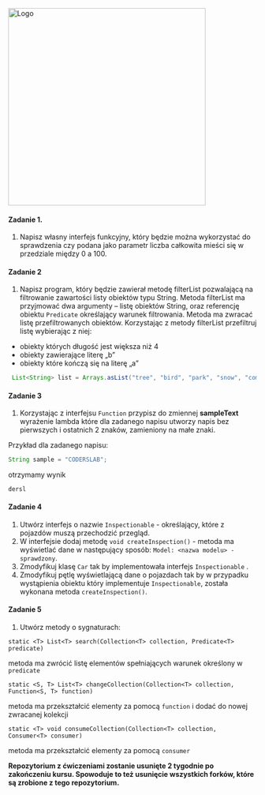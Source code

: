 <img alt="Logo" src="http://coderslab.pl/svg/logo-coderslab.svg" width="400">

#### Zadanie 1.

1. Napisz własny interfejs funkcyjny, który będzie można wykorzystać do sprawdzenia czy podana
 jako parametr liczba całkowita mieści się w przedziale między 0 a 100.

#### Zadanie 2

1. Napisz program, który będzie zawierał metodę filterList pozwalającą na filtrowanie zawartości listy obiektów typu String.
 Metoda filterList ma przyjmować dwa argumenty – listę obiektów String, oraz referencję obiektu `Predicate`
  określający warunek filtrowania. Metoda ma zwracać listę przefiltrowanych obiektów.
Korzystając z metody filterList przefiltruj listę wybierając z niej:
- obiekty których długość jest większa niż 4
- obiekty zawierające literę „b”
- obiekty które kończą się na literę „a”

````java
 List<String> list = Arrays.asList("tree", "bird", "park", "snow", "computer", "i jeszcze jakiś inny napis, który na końcu ma a");
````

#### Zadanie 3
1. Korzystając z interfejsu `Function` przypisz do zmiennej **sampleText** wyrażenie lambda które dla zadanego napisu utworzy napis bez pierwszych i ostatnich 2 znaków,
zamieniony na małe znaki.

Przykład dla zadanego napisu:
````java
String sample = "CODERSLAB";
````
otrzymamy wynik

````
dersl
````

#### Zadanie 4

1. Utwórz interfejs o nazwie `Inspectionable` - określający, które z pojazdów muszą przechodzić przegląd.
2. W interfejsie dodaj metodę `void createInspection()` - metoda ma wyświetlać dane w następujący sposób:
`Model: <nazwa modelu> - sprawdzony`.
3. Zmodyfikuj klasę `Car` tak by implementowała interfejs `Inspectionable` .
4. Zmodyfikuj pętlę wyświetlającą dane o pojazdach tak by w przypadku wystąpienia obiektu który implementuje `Inspectionable`, została wykonana metoda `createInspection()`.


#### Zadanie 5

1. Utwórz metody o sygnaturach:
````
static <T> List<T> search(Collection<T> collection, Predicate<T> predicate) 
````
metoda ma zwrócić listę elementów spełniających warunek określony w `predicate`
````
static <S, T> List<T> changeCollection(Collection<T> collection, Function<S, T> function)
````
metoda ma przekształcić elementy za pomocą `function` i dodać do nowej zwracanej kolekcji
````
static <T> void consumeCollection(Collection<T> collection, Consumer<T> consumer)
````
metoda ma przekształcić elementy za pomocą `consumer`


**Repozytorium z ćwiczeniami zostanie usunięte 2 tygodnie po zakończeniu kursu. Spowoduje to też usunięcie wszystkich forków, które są zrobione z tego repozytorium.**
